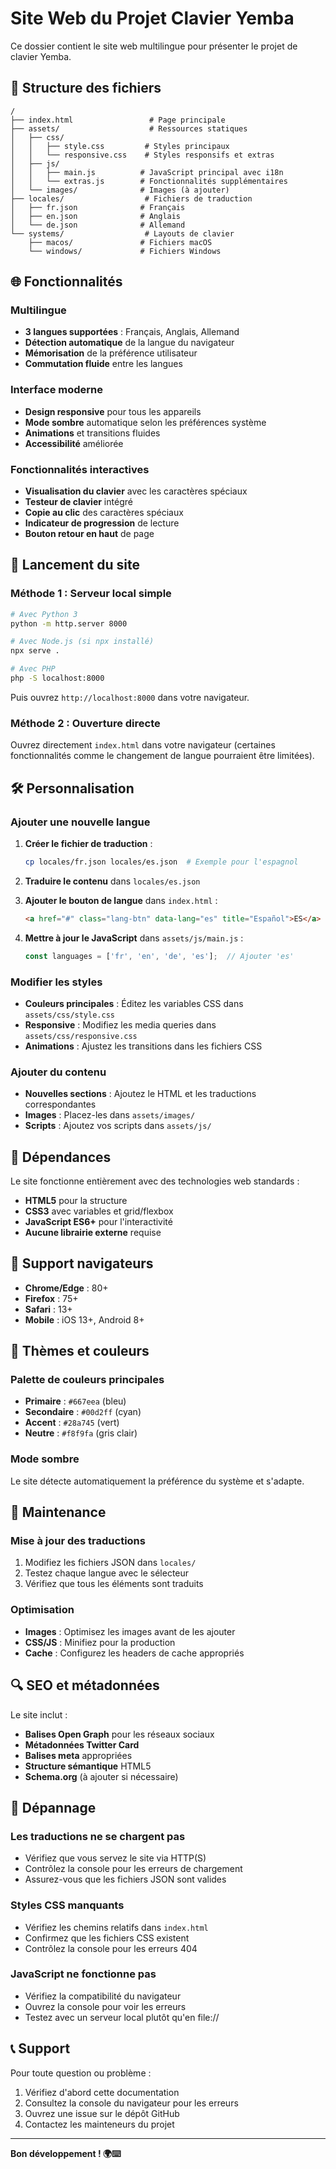 # Site Web du Projet Clavier Yemba

Ce dossier contient le site web multilingue pour présenter le projet de clavier Yemba.

## 📁 Structure des fichiers

```
/
├── index.html                 # Page principale
├── assets/                    # Ressources statiques
│   ├── css/
│   │   ├── style.css         # Styles principaux
│   │   └── responsive.css    # Styles responsifs et extras
│   ├── js/
│   │   ├── main.js          # JavaScript principal avec i18n
│   │   └── extras.js        # Fonctionnalités supplémentaires
│   └── images/              # Images (à ajouter)
├── locales/                  # Fichiers de traduction
│   ├── fr.json              # Français
│   ├── en.json              # Anglais
│   └── de.json              # Allemand
└── systems/                  # Layouts de clavier
    ├── macos/               # Fichiers macOS
    └── windows/             # Fichiers Windows
```

## 🌐 Fonctionnalités

### Multilingue
- **3 langues supportées** : Français, Anglais, Allemand
- **Détection automatique** de la langue du navigateur
- **Mémorisation** de la préférence utilisateur
- **Commutation fluide** entre les langues

### Interface moderne
- **Design responsive** pour tous les appareils
- **Mode sombre** automatique selon les préférences système
- **Animations** et transitions fluides
- **Accessibilité** améliorée

### Fonctionnalités interactives
- **Visualisation du clavier** avec les caractères spéciaux
- **Testeur de clavier** intégré
- **Copie au clic** des caractères spéciaux
- **Indicateur de progression** de lecture
- **Bouton retour en haut** de page

## 🚀 Lancement du site

### Méthode 1 : Serveur local simple
```bash
# Avec Python 3
python -m http.server 8000

# Avec Node.js (si npx installé)
npx serve .

# Avec PHP
php -S localhost:8000
```

Puis ouvrez `http://localhost:8000` dans votre navigateur.

### Méthode 2 : Ouverture directe
Ouvrez directement `index.html` dans votre navigateur (certaines fonctionnalités comme le changement de langue pourraient être limitées).

## 🛠️ Personnalisation

### Ajouter une nouvelle langue

1. **Créer le fichier de traduction** :
   ```bash
   cp locales/fr.json locales/es.json  # Exemple pour l'espagnol
   ```

2. **Traduire le contenu** dans `locales/es.json`

3. **Ajouter le bouton de langue** dans `index.html` :
   ```html
   <a href="#" class="lang-btn" data-lang="es" title="Español">ES</a>
   ```

4. **Mettre à jour le JavaScript** dans `assets/js/main.js` :
   ```javascript
   const languages = ['fr', 'en', 'de', 'es'];  // Ajouter 'es'
   ```

### Modifier les styles

- **Couleurs principales** : Éditez les variables CSS dans `assets/css/style.css`
- **Responsive** : Modifiez les media queries dans `assets/css/responsive.css`
- **Animations** : Ajustez les transitions dans les fichiers CSS

### Ajouter du contenu

- **Nouvelles sections** : Ajoutez le HTML et les traductions correspondantes
- **Images** : Placez-les dans `assets/images/`
- **Scripts** : Ajoutez vos scripts dans `assets/js/`

## 🔧 Dépendances

Le site fonctionne entièrement avec des technologies web standards :
- **HTML5** pour la structure
- **CSS3** avec variables et grid/flexbox
- **JavaScript ES6+** pour l'interactivité
- **Aucune librairie externe** requise

## 📱 Support navigateurs

- **Chrome/Edge** : 80+
- **Firefox** : 75+
- **Safari** : 13+
- **Mobile** : iOS 13+, Android 8+

## 🎨 Thèmes et couleurs

### Palette de couleurs principales
- **Primaire** : `#667eea` (bleu)
- **Secondaire** : `#00d2ff` (cyan)
- **Accent** : `#28a745` (vert)
- **Neutre** : `#f8f9fa` (gris clair)

### Mode sombre
Le site détecte automatiquement la préférence du système et s'adapte.

## 📝 Maintenance

### Mise à jour des traductions
1. Modifiez les fichiers JSON dans `locales/`
2. Testez chaque langue avec le sélecteur
3. Vérifiez que tous les éléments sont traduits

### Optimisation
- **Images** : Optimisez les images avant de les ajouter
- **CSS/JS** : Minifiez pour la production
- **Cache** : Configurez les headers de cache appropriés

## 🔍 SEO et métadonnées

Le site inclut :
- **Balises Open Graph** pour les réseaux sociaux
- **Métadonnées Twitter Card**
- **Balises meta** appropriées
- **Structure sémantique** HTML5
- **Schema.org** (à ajouter si nécessaire)

## 🚨 Dépannage

### Les traductions ne se chargent pas
- Vérifiez que vous servez le site via HTTP(S)
- Contrôlez la console pour les erreurs de chargement
- Assurez-vous que les fichiers JSON sont valides

### Styles CSS manquants
- Vérifiez les chemins relatifs dans `index.html`
- Confirmez que les fichiers CSS existent
- Contrôlez la console pour les erreurs 404

### JavaScript ne fonctionne pas
- Vérifiez la compatibilité du navigateur
- Ouvrez la console pour voir les erreurs
- Testez avec un serveur local plutôt qu'en file://

## 📞 Support

Pour toute question ou problème :
1. Vérifiez d'abord cette documentation
2. Consultez la console du navigateur pour les erreurs
3. Ouvrez une issue sur le dépôt GitHub
4. Contactez les mainteneurs du projet

---

**Bon développement ! 🌍⌨️**
